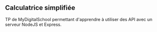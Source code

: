 ## Calculatrice simplifiée

TP de MyDigitalSchool permettant d'apprendre à utiliser des API avec un serveur NodeJS et Express.